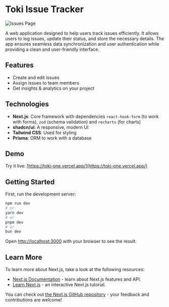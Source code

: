 # Toki Issue Tracker

![Issues Page](https://github.com/user-attachments/assets/5a43e38c-7524-40b8-81fc-406df8753826)


A web application designed to help users track issues efficiently. It allows users to log issues, update their status, and store the necessary details. The app ensures seamless data synchronization and user authentication while providing a clean and user-friendly interface.

## Features
- Create and edit issues
- Assign issues to team members
- Get insights & analytics on your project

## Technologies
- **Next.js**: Core framework with dependencies `react-hook-form` (to work with forms), `zod` (schema validation) and `recharts` (for charts)
- **shadcn/ui**: A responsive, modern UI
- **Tailwind CSS**: Used for styling
- **Prisma**: ORM to work with a database

## Demo
Try it live: [https://toki-one.vercel.app/](https://toki-one.vercel.app/)

## Getting Started

First, run the development server:

```bash
npm run dev
# or
yarn dev
# or
pnpm dev
# or
bun dev
```

Open [http://localhost:3000](http://localhost:3000) with your browser to see the result.

## Learn More

To learn more about Next.js, take a look at the following resources:

- [Next.js Documentation](https://nextjs.org/docs) - learn about Next.js features and API.
- [Learn Next.js](https://nextjs.org/learn) - an interactive Next.js tutorial.

You can check out [the Next.js GitHub repository](https://github.com/vercel/next.js) - your feedback and contributions are welcome!
